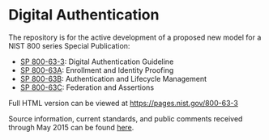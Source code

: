 
# Digital Authentication

The repository is for the active development of a proposed new model for a NIST 800 series Special Publication: 

* [SP 800-63-3](sp800-63-3/README.md): Digital Authentication Guideline
* [SP 800-63A](sp800-63a/README.md): Enrollment and Identity Proofing
* [SP 800-63B](sp800-63b/README.md): Authentication and Lifecycle Management
* [SP 800-63C](sp800-63c/README.md): Federation and Assertions
 
Full HTML version can be viewed at https://pages.nist.gov/800-63-3

Source information, current standards, and public comments received through May 2015 can be found [here](http://csrc.nist.gov/groups/ST/eauthentication/sp800-63-2_call-comments.html).

